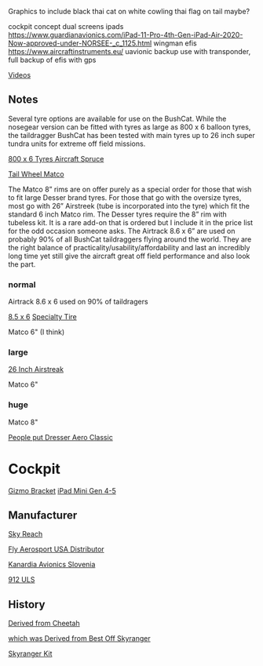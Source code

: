 Graphics to include black thai cat on white cowling
thai flag on tail maybe?

cockpit concept
dual screens ipads
https://www.guardianavionics.com/iPad-11-Pro-4th-Gen-iPad-Air-2020-Now-approved-under-NORSEE-_c_1125.html
wingman efis https://www.aircraftinstruments.eu/
uavionic backup use with transponder, full backup of efis with gps




[Videos](https://www.youtube.com/playlist?list=PLOMPit08oVVmdfw3zxWKy2Q6XJDhNLwZV)

## Notes

Several tyre options are available for use on the BushCat. While the nosegear version can be fitted with tyres as large as 800 x 6 balloon tyres, the taildragger BushCat has been tested with main tyres up to 26 inch super tundra units for extreme off field missions.

[800 x 6 Tyres Aircraft Spruce](https://www.aircraftspruce.com/catalog/lgpages/800-6.php)

[Tail Wheel Matco](http://www.matcomfg.com/)

The Matco 8” rims are on offer purely as a special order for those that wish to fit large Desser brand tyres. For those that go with the oversize tyres, most go with 26” Airstreek (tube is incorporated into the tyre) which fit the standard 6 inch Matco rim. The Desser tyres require the 8” rim with tubeless kit. It is a rare add-on that is ordered but I include it in the price list for the odd occasion someone asks. The Airtrack 8.6 x 6” are used on probably 90% of all BushCat taildraggers flying around the world. They are the right balance of practicality/usability/affordability and last an incredibly long time yet still give the aircraft great off field performance and also look the part.

### normal

Airtrack 8.6 x 6 used on 90% of taildragers 

[8.5 x 6](https://shop.desser.com/8.50x6-6-ply-specialty-tires-of-america,-air-trac-tire/ecomm-product-detail/323285/)
[Specialty Tire](https://www.stausaonline.com/)


Matco 6" (I think)

### large

[26 Inch Airstreak](https://www.airframesalaska.com/Alaskan-Bushwheel-Airstreak-26-p/26126.r1.htm)

Matco 6"

### huge

Matco 8"

[People put Dresser Aero Classic](https://shop.desser.com/collections/tundra-tires/)

# Cockpit

[Gizmo Bracket](http://airgizmos.3dcartstores.com/)
[iPad Mini Gen 4-5](http://airgizmos.3dcartstores.com/iPad-mini-Panel-Dock%C2%AE-generation-4-5_p_61.html)

## Manufacturer

[Sky Reach](https://www.fly-skyreach.com/)

[Fly Aerosport USA Distributor](https://www.fly-aerosport.com/)

[Kanardia Avionics Slovenia](https://www.kanardia.eu/)

[912 ULS](https://en.wikipedia.org/wiki/Rotax_912)

## History

[Derived from Cheetah](https://en.wikipedia.org/wiki/Rainbow_Cheetah)

[which was Derived from Best Off Skyranger](https://en.wikipedia.org/wiki/Best_Off_Skyranger)

[Skyranger Kit](https://www.skyranger.co.uk/en/the-skyranger-story/)
